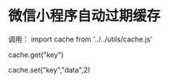 # 微信小程序自动过期缓存
调用：
import cache from '../../utils/cache.js'

cache.get("key")

cache.set("key","data",2)

